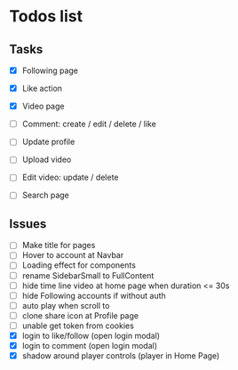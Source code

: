 # Todos list

## Tasks
- [X] Following page
- [X] Like action
- [X] Video page
- [ ] Comment: create / edit / delete / like
- [ ] Update profile
- [ ] Upload video
- [ ] Edit video: update / delete
- [ ] Search page


## Issues
- [ ] Make title for pages
- [ ] Hover to account at Navbar
- [ ] Loading effect for components
- [ ] rename SidebarSmall to FullContent
- [ ] hide time line video at home page when duration <= 30s
- [ ] hide Following accounts if without auth
- [ ] auto play when scroll to
- [ ] clone share icon at Profile page
- [ ] unable get token from cookies
- [X] login to like/follow (open login modal)
- [X] login to comment (open login modal)
- [X] shadow around player controls (player in Home Page)

